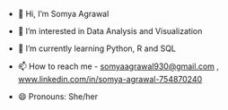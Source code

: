 - 👋 Hi, I’m Somya Agrawal
- 👀 I’m interested in Data Analysis and Visualization
- 🌱 I’m currently learning Python, R and SQL

- 📫 How to reach me - somyaagrawal930@gmail.com , www.linkedin.com/in/somya-agrawal-754870240
- 😄 Pronouns: She/her
  

<!---
Somya-Agrawal-DataAnalyst/Somya-Agrawal-DataAnalyst is a ✨ special ✨ repository because its `README.md` (this file) appears on your GitHub profile.
You can click the Preview link to take a look at your changes.
--->
